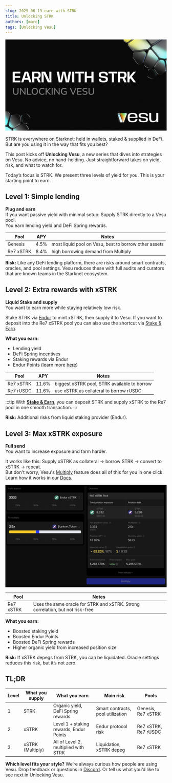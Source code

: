 ```yaml
---
slug: 2025-06-13-earn-with-STRK
title: Unlocking STRK
authors: [marc]
tags: [Unlocking Vesu]
---
```


![Earn with STRK](STRK-unlocking-vesu.png)

STRK is everywhere on Starknet: held in wallets, staked & supplied in DeFi. But are you using it in the way that fits you best?

This post kicks off **Unlocking Vesu**, a new series that dives into strategies on Vesu. No advice, no hand-holding. Just straightforward takes on yield, risk, and what to watch for.

Today’s focus is STRK. We present three levels of yield for you. This is your starting point to earn.

## Level 1: Simple lending

**Plug and earn**  
If you want passive yield with minimal setup: Supply STRK directly to a Vesu pool.  
You earn lending yield and DeFi Spring rewards.

| **Pool**     | **APY** | **Notes**                               |
|--------------|--------|------------------------------------------|
| Genesis      | 4.5%  | most liquid pool on Vesu, best to borrow other assets     |
| Re7 xSTRK    | 8.4%  | high borrowing demand from Multiply |

**Risk:** Like any DeFi lending platform, there are risks around smart contracts, oracles, and pool settings. Vesu reduces these with full audits and curators that are known teams in the Starknet ecosystem.


## Level 2: Extra rewards with xSTRK

**Liquid Stake and supply**  
You want to earn more while staying relatively low risk.

Stake STRK via [Endur](https://endur.fi) to mint xSTRK, then supply it to Vesu.
If you want to deposit into the Re7 xSTRK pool you can also use the shortcut via [Stake & Earn](https://vesu.xyz/stake-and-earn).

**What you earn:**
- Lending yield  
- DeFi Spring incentives  
- Staking rewards via Endur  
- Endur Points (learn more [here](https://x.com/vesuxyz/status/1932796193085563379))


| **Pool**     | **APY** | **Notes**                               |
|--------------|--------|------------------------------------------|
| Re7 xSTRK     | 11.6%  | biggest xSTRK pool, STRK available to borrow     |
| Re7 rUSDC     | 11.6%  | use xSTRK as collateral to borrow rUSDC    |

:::tip 
With **[Stake & Earn](https://vesu.xyz/stake-and-earn)**, you can deposit STRK and supply xSTRK to the Re7 pool in one smooth transaction.
:::

**Risk:** Additional risks from liquid staking provider (Endur).


## Level 3: Max xSTRK exposure

**Full send**  
You want to increase exposure and farm harder.

It works like this: Supply xSTRK as collateral → borrow STRK → convert to xSTRK → repeat.  
But don't worry, Vesu's [Multiply](https://vesu.xyz/multiply) feature does all of this for you in one click. Learn how it works in our [Docs](https://docs.vesu.xyz/users/multiply-basics).

![Multiply xSTRK](xstrk-multiply.png)

| **Pool**     | **Notes**                                                  |
|--------------|------------------------------------------------------------|
| Re7 xSTRK    | Uses the same oracle for STRK and xSTRK. Strong correlation, but not risk-free |

**What you earn:**
- Boosted staking yield
- Boosted Endur Points
- Boosted DeFi Spring rewards
- Higher organic yield from increased position size

**Risk:** If xSTRK depegs from STRK, you can be liquidated. Oracle settings reduces this risk, but it’s not zero.


## TL;DR

| **Level** | **What you supply** | **What you earn**                                 | **Main risk**                     | **Pools**             |
|-----------|----------------------|---------------------------------------------------|-----------------------------------|------------------------|
| 1         | STRK                 | Organic yield, DeFi Spring rewards                | Smart contracts, pool utilization      | Genesis, Re7 xSTRK     |
| 2         | xSTRK                | Level 1 + staking rewards, Endur Points      | Endur protocol risk               | Re7 xSTRK, Re7 rUSDC   |
| 3         | xSTRK (Multiply)     | All of Level 2, multiplied with STRK             | Liquidation, xSTRK depeg          | Re7 xSTRK              |


**Which level fits your style?**
We’re always curious how people are using Vesu. Drop feedback or questions in [Discord](https://discord.gg/g9ahVeyp). Or tell us what you’d like to see next in Unlocking Vesu.

